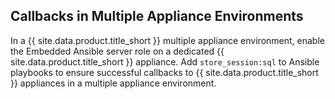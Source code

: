 ## Callbacks in Multiple Appliance Environments

In a {{ site.data.product.title_short }} multiple appliance environment, enable the Embedded
Ansible server role on a dedicated {{ site.data.product.title_short }} appliance. Add
`store_session:sql` to Ansible playbooks to ensure successful callbacks
to {{ site.data.product.title_short }} appliances in a multiple appliance
environment.
